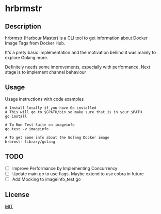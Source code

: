 # hrbrmstr

## Description

hrbrmstr (Harbour Master) is a CLI tool to get information about Docker Image Tags from Docker Hub.

It's a prety basic implementation and the motivation behind it was mainly to explore Golang more.

Definitely needs some improvements, especially with performance. Next stage is to implement channel behaviour


## Usage

Usage instructions with code examples

```shell
# Install locally if you have Go installed
# This will go to $GPATH/bin so make sure that is in your $PATH
go install

# To Run Test Suite on imageinfo
go test -v imageinfo

# To get some info about the Golang Docker image
hrbrmstr library/golang
```

## TODO

- [ ] Improve Performance by Implementing Concurrency
- [ ] Update main.go to use flags. Maybe extend to use cobra in future
- [ ] Add Mocking to imageinfo_test.go

## License

[MIT](./LICENSE)
